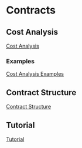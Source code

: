 # Contracts

## Cost Analysis

[Cost Analysis](contracts/cost.html)

### Examples

[Cost Analysis Examples](contracts/examples.html)

## Contract Structure

[Contract Structure](contracts/contract-structure.html)


## Tutorial

[Tutorial](contracts/tutorial.html)
